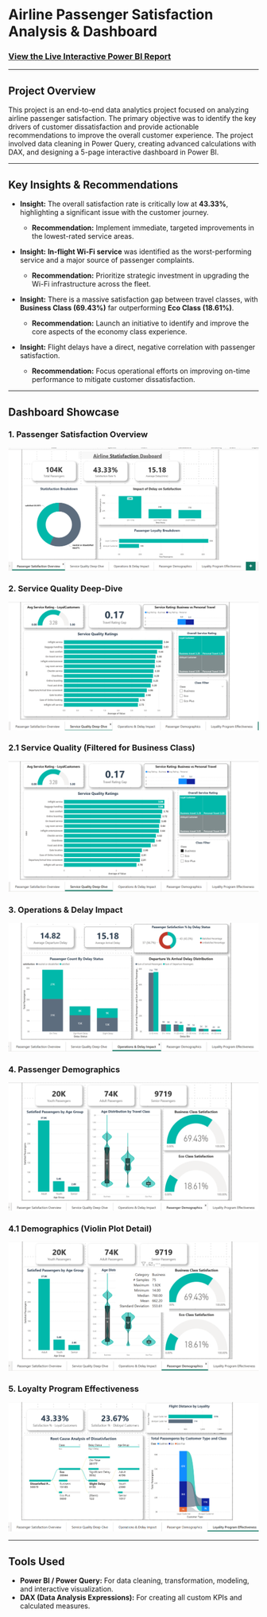 # Airline Passenger Satisfaction Analysis & Dashboard

### [View the Live Interactive Power BI Report](URL_to_your_published_Power_BI_report)

---

## Project Overview

This project is an end-to-end data analytics project focused on analyzing airline passenger satisfaction. The primary objective was to identify the key drivers of customer dissatisfaction and provide actionable recommendations to improve the overall customer experience. The project involved data cleaning in Power Query, creating advanced calculations with DAX, and designing a 5-page interactive dashboard in Power BI.

---

## Key Insights & Recommendations

- **Insight:** The overall satisfaction rate is critically low at **43.33%**, highlighting a significant issue with the customer journey.
  - **Recommendation:** Implement immediate, targeted improvements in the lowest-rated service areas.

- **Insight:** **In-flight Wi-Fi service** was identified as the worst-performing service and a major source of passenger complaints.
  - **Recommendation:** Prioritize strategic investment in upgrading the Wi-Fi infrastructure across the fleet.

- **Insight:** There is a massive satisfaction gap between travel classes, with **Business Class (69.43%)** far outperforming **Eco Class (18.61%)**.
  - **Recommendation:** Launch an initiative to identify and improve the core aspects of the economy class experience.

- **Insight:** Flight delays have a direct, negative correlation with passenger satisfaction.
  - **Recommendation:** Focus operational efforts on improving on-time performance to mitigate customer dissatisfaction.

---

## Dashboard Showcase

### 1. Passenger Satisfaction Overview
![Dashboard 1: Passenger Satisfaction Overview](https://github.com/EmmanuelThomas2004/Power-BI-Airline-Satisfaction-Analysis/blob/main/dashboard%201.png?raw=true)

### 2. Service Quality Deep-Dive
![Dashboard 2: Service Quality Deep-Dive](https://github.com/EmmanuelThomas2004/Power-BI-Airline-Satisfaction-Analysis/blob/main/dashboard%202.png?raw=true)

### 2.1 Service Quality (Filtered for Business Class)
![Dashboard 2.1: Service Quality Filtered](https://github.com/EmmanuelThomas2004/Power-BI-Airline-Satisfaction-Analysis/blob/main/dashboard%202.1.png?raw=true)

### 3. Operations & Delay Impact
![Dashboard 3: Operations & Delay Impact](https://github.com/EmmanuelThomas2004/Power-BI-Airline-Satisfaction-Analysis/blob/main/dashboard%203.png?raw=true)

### 4. Passenger Demographics
![Dashboard 4: Passenger Demographics](https://github.com/EmmanuelThomas2004/Power-BI-Airline-Satisfaction-Analysis/blob/main/dashboard%204.png?raw=true)

### 4.1 Demographics (Violin Plot Detail)
![Dashboard 4.1: Demographics Violin Plot Detail](https://github.com/EmmanuelThomas2004/Power-BI-Airline-Satisfaction-Analysis/blob/main/dashboard%204.1.png?raw=true)

### 5. Loyalty Program Effectiveness
![Dashboard 5: Loyalty Program Effectiveness](https://github.com/EmmanuelThomas2004/Power-BI-Airline-Satisfaction-Analysis/blob/main/dashboard%205.png?raw=true)

---

## Tools Used

- **Power BI / Power Query:** For data cleaning, transformation, modeling, and interactive visualization.
- **DAX (Data Analysis Expressions):** For creating all custom KPIs and calculated measures.
